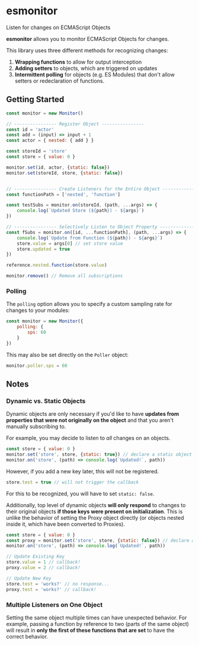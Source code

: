 # esmonitor
 Listen for changes on ECMAScript Objects

**esmonitor** allows you to monitor ECMAScript Objects for changes.

This library uses three different methods for recognizing changes:
1. **Wrapping functions** to allow for output interception
2. **Adding setters** to objects, which are triggered on updates
3. **Intermittent polling** for objects (e.g. ES Modules) that don't allow setters or redeclaration of functions.

## Getting Started
```js
const monitor = new Monitor()

// ---------------- Register Object ----------------
const id = 'actor'
const add = (input) => input + 1
const actor = { nested: { add } }

const storeId = 'store'
const store = { value: 0 }

monitor.set(id, actor, {static: false})
monitor.set(storeId, store, {static: false})


// ---------------- Create Listeners for the Entire Object ----------------
const functionPath = ['nested', 'function']

const testSubs = monitor.on(storeId, (path, ...args) => {
    console.log(`Updated Store (${path}) - ${args}`)
})

// ---------------- Selectively Listen to Object Property ----------------
const fSubs = monitor.on([id, ...functionPath], (path, ...args) => {
    console.log(`Update from Function (${path}) - ${args}`)
    store.value = args[0] // set store value
    store.updated = true
})

reference.nested.function(store.value)

monitor.remove() // Remove all subscriptions
```


### Polling
The `polling` option allows you to specify a custom sampling rate for changes to your modules: 

```js
const monitor = new Monitor({
    polling: {
        sps: 60
    }
})
```

This may also be set directly on the `Poller` object:
```js
monitor.poller.sps = 60
```


## Notes
### Dynamic vs. Static Objects
Dynamic objects are only necessary if you'd like to have **updates from properties that were not originally on the object** and that you aren't manually subscribing to. 

For example, you may decide to listen to *all* changes on an objects. 

```js
const store = { value: 0 }
monitor.set('store', store, {static: true}) // declare a static object
monitor.on('store', (path) => console.log(`Updated!`, path))
```

However, if you add a new key later, this will not be registered.

```js
store.test = true // will not trigger the callback
```

For this to be recognized, you will have to set `static: false`.

Additionally, top level of dynamic objects **will only respond** to changes to their original objects **if those keys were present on initialization**. This is unlike the behavior of setting the Proxy object directly (or objects nested inside it, which have been converted to Proxies).

```js
const store = { value: 0 }
const proxy = monitor.set('store', store, {static: false}) // declare a dynamic object
monitor.on('store', (path) => console.log(`Updated!`, path))

// Update Existing Key
store.value = 1 // callback!
proxy.value = 2 // callback!

// Update New Key
store.test = 'works?' // no response...
proxy.test = 'works?' // callback!
```

### Multiple Listeners on One Object
Setting the same object multiple times can have unexpected behavior. For example, passing a function by reference to two (parts of the same object) will result in **only the first of these functions that are set** to have the correct behavior.